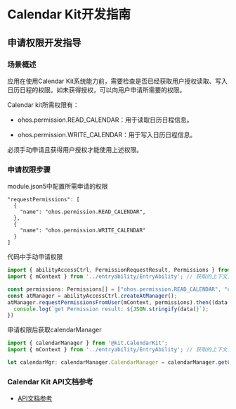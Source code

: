 # Calendar Kit开发指南

## 申请权限开发指导

### 场景概述

应用在使用Calendar Kit系统能力前，需要检查是否已经获取用户授权读取、写入日历日程的权限。如未获得授权，可以向用户申请所需要的权限。

Calendar kit所需权限有：

- ohos.permission.READ_CALENDAR：用于读取日历日程信息。

- ohos.permission.WRITE_CALENDAR：用于写入日历日程信息。

必须手动申请且获得用户授权才能使用上述权限。

### 申请权限步骤

module.json5中配置所需申请的权限
```
"requestPermissions": [
  {
    "name": "ohos.permission.READ_CALENDAR",
  },
  {
    "name": "ohos.permission.WRITE_CALENDAR"
  }
]
```

代码中手动申请权限
```typescript
import { abilityAccessCtrl, PermissionRequestResult, Permissions } from '@kit.AbilityKit';
import { mContext } from '../entryability/EntryAbility'; // 获取的上下文，需自己定义

const permissions: Permissions[] = ["ohos.permission.READ_CALENDAR", "ohos.permission.WRITE_CALENDAR"];
const atManager = abilityAccessCtrl.createAtManager();
atManager.requestPermissionsFromUser(mContext, permissions).then((data: PermissionRequestResult) => {
  console.log(`get Permission result: ${JSON.stringify(data)}`);
})
```

申请权限后获取calendarManager
```typescript
import { calendarManager } from '@kit.CalendarKit';
import { mContext } from '../entryability/EntryAbility'; // 获取的上下文，需自己定义

let calendarMgr: calendarManager.CalendarManager = calendarManager.getCalendarManager(mContext);
```

### Calendar Kit API文档参考

- [API文档参考](../reference/apis/js-apis-calendarManager.md)